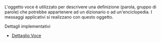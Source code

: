  L'oggetto voce è utilizzato per descrivere una definizione (parola, gruppo di parole) che potrebbe appartenere ad un dizionario o ad un'enciclopedia.
I messaggi applicativi si realizzano con questo oggetto.

Dettagli implementativi
- [Dettaglio Voce](Sorgenti/DOC/OG/OG/VO_D)
